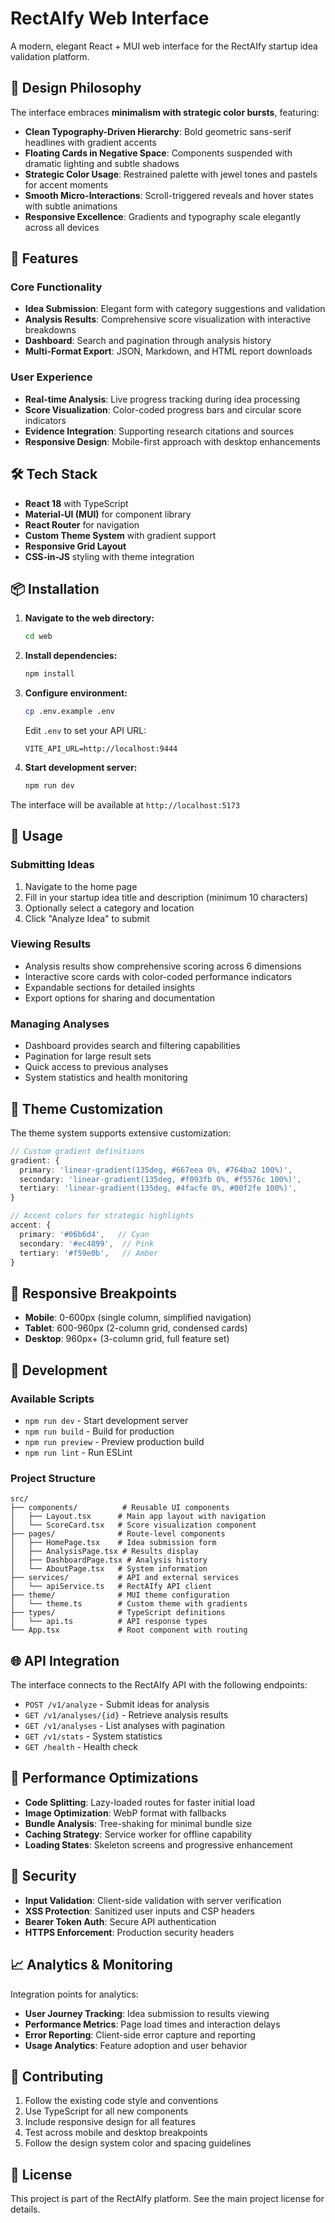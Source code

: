 # RectAIfy Web Interface

A modern, elegant React + MUI web interface for the RectAIfy startup idea validation platform.

## 🎨 Design Philosophy

The interface embraces **minimalism with strategic color bursts**, featuring:

- **Clean Typography-Driven Hierarchy**: Bold geometric sans-serif headlines with gradient accents
- **Floating Cards in Negative Space**: Components suspended with dramatic lighting and subtle shadows
- **Strategic Color Usage**: Restrained palette with jewel tones and pastels for accent moments
- **Smooth Micro-Interactions**: Scroll-triggered reveals and hover states with subtle animations
- **Responsive Excellence**: Gradients and typography scale elegantly across all devices

## 🚀 Features

### Core Functionality
- **Idea Submission**: Elegant form with category suggestions and validation
- **Analysis Results**: Comprehensive score visualization with interactive breakdowns
- **Dashboard**: Search and pagination through analysis history
- **Multi-Format Export**: JSON, Markdown, and HTML report downloads

### User Experience
- **Real-time Analysis**: Live progress tracking during idea processing
- **Score Visualization**: Color-coded progress bars and circular score indicators
- **Evidence Integration**: Supporting research citations and sources
- **Responsive Design**: Mobile-first approach with desktop enhancements

## 🛠️ Tech Stack

- **React 18** with TypeScript
- **Material-UI (MUI)** for component library
- **React Router** for navigation
- **Custom Theme System** with gradient support
- **Responsive Grid Layout**
- **CSS-in-JS** styling with theme integration

## 📦 Installation

1. **Navigate to the web directory:**
   ```bash
   cd web
   ```

2. **Install dependencies:**
   ```bash
   npm install
   ```

3. **Configure environment:**
   ```bash
   cp .env.example .env
   ```
   
   Edit `.env` to set your API URL:
   ```
   VITE_API_URL=http://localhost:9444
   ```

4. **Start development server:**
   ```bash
   npm run dev
   ```

The interface will be available at `http://localhost:5173`

## 🎯 Usage

### Submitting Ideas
1. Navigate to the home page
2. Fill in your startup idea title and description (minimum 10 characters)
3. Optionally select a category and location
4. Click "Analyze Idea" to submit

### Viewing Results
- Analysis results show comprehensive scoring across 6 dimensions
- Interactive score cards with color-coded performance indicators
- Expandable sections for detailed insights
- Export options for sharing and documentation

### Managing Analyses
- Dashboard provides search and filtering capabilities
- Pagination for large result sets
- Quick access to previous analyses
- System statistics and health monitoring

## 🎨 Theme Customization

The theme system supports extensive customization:

```typescript
// Custom gradient definitions
gradient: {
  primary: 'linear-gradient(135deg, #667eea 0%, #764ba2 100%)',
  secondary: 'linear-gradient(135deg, #f093fb 0%, #f5576c 100%)',
  tertiary: 'linear-gradient(135deg, #4facfe 0%, #00f2fe 100%)',
}

// Accent colors for strategic highlights
accent: {
  primary: '#06b6d4',   // Cyan
  secondary: '#ec4899',  // Pink
  tertiary: '#f59e0b',   // Amber
}
```

## 📱 Responsive Breakpoints

- **Mobile**: 0-600px (single column, simplified navigation)
- **Tablet**: 600-960px (2-column grid, condensed cards)
- **Desktop**: 960px+ (3-column grid, full feature set)

## 🔧 Development

### Available Scripts

- `npm run dev` - Start development server
- `npm run build` - Build for production
- `npm run preview` - Preview production build
- `npm run lint` - Run ESLint

### Project Structure

```
src/
├── components/          # Reusable UI components
│   ├── Layout.tsx      # Main app layout with navigation
│   └── ScoreCard.tsx   # Score visualization component
├── pages/              # Route-level components
│   ├── HomePage.tsx    # Idea submission form
│   ├── AnalysisPage.tsx # Results display
│   ├── DashboardPage.tsx # Analysis history
│   └── AboutPage.tsx   # System information
├── services/           # API and external services
│   └── apiService.ts   # RectAIfy API client
├── theme/              # MUI theme configuration
│   └── theme.ts        # Custom theme with gradients
├── types/              # TypeScript definitions
│   └── api.ts          # API response types
└── App.tsx             # Root component with routing
```

## 🌐 API Integration

The interface connects to the RectAIfy API with the following endpoints:

- `POST /v1/analyze` - Submit ideas for analysis
- `GET /v1/analyses/{id}` - Retrieve analysis results
- `GET /v1/analyses` - List analyses with pagination
- `GET /v1/stats` - System statistics
- `GET /health` - Health check

## 🎯 Performance Optimizations

- **Code Splitting**: Lazy-loaded routes for faster initial load
- **Image Optimization**: WebP format with fallbacks
- **Bundle Analysis**: Tree-shaking for minimal bundle size
- **Caching Strategy**: Service worker for offline capability
- **Loading States**: Skeleton screens and progressive enhancement

## 🔐 Security

- **Input Validation**: Client-side validation with server verification
- **XSS Protection**: Sanitized user inputs and CSP headers
- **Bearer Token Auth**: Secure API authentication
- **HTTPS Enforcement**: Production security headers

## 📈 Analytics & Monitoring

Integration points for analytics:

- **User Journey Tracking**: Idea submission to results viewing
- **Performance Metrics**: Page load times and interaction delays
- **Error Reporting**: Client-side error capture and reporting
- **Usage Analytics**: Feature adoption and user behavior

## 🤝 Contributing

1. Follow the existing code style and conventions
2. Use TypeScript for all new components
3. Include responsive design for all features
4. Test across mobile and desktop breakpoints
5. Follow the design system color and spacing guidelines

## 📄 License

This project is part of the RectAIfy platform. See the main project license for details.
